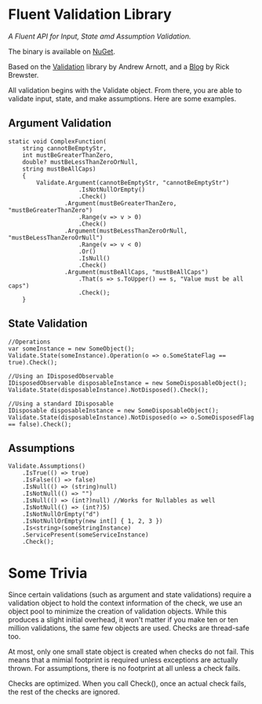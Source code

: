 Fluent Validation Library
=========================

*A Fluent API for Input, State amd Assumption Validation.*

The binary is available on [NuGet][3].

Based on the [Validation][1] library by Andrew Arnott, and a [Blog][2] by Rick Brewster.

All validation begins with the Validate object.  From there, you are able to validate input, state, and make assumptions.  Here are some examples.

Argument Validation
-------------------

    static void ComplexFunction(
        string cannotBeEmptyStr, 
        int mustBeGreaterThanZero, 
        double? mustBeLessThanZeroOrNull, 
        string mustBeAllCaps)
        {
            Validate.Argument(cannotBeEmptyStr, "cannotBeEmptyStr")
                        .IsNotNullOrEmpty()
                        .Check()
                    .Argument(mustBeGreaterThanZero, "mustBeGreaterThanZero")
                        .Range(v => v > 0)
                        .Check()
                    .Argument(mustBeLessThanZeroOrNull, "mustBeLessThanZeroOrNull")
                        .Range(v => v < 0)
                        .Or()
                        .IsNull()
                        .Check()
                    .Argument(mustBeAllCaps, "mustBeAllCaps")
                        .That(s => s.ToUpper() == s, "Value must be all caps")
                        .Check();
        }
        
State Validation
----------------

    //Operations
    var someInstance = new SomeObject();
    Validate.State(someInstance).Operation(o => o.SomeStateFlag == true).Check();

    //Using an IDisposedObservable 
    IDisposedObservable disposableInstance = new SomeDisposableObject();
    Validate.State(disposableInstance).NotDisposed().Check();
    
    //Using a standard IDisposable
    IDisposable disposableInstance = new SomeDisposableObject();
    Validate.State(disposableInstance).NotDisposed(o => o.SomeDisposedFlag == false).Check();
    
Assumptions
-----------

    Validate.Assumptions()
        .IsTrue(() => true)
        .IsFalse(() => false)
        .IsNull(() => (string)null)
        .IsNotNull(() => "")
        .IsNull(() => (int?)null) //Works for Nullables as well
        .IsNotNull(() => (int?)5)
        .IsNotNullOrEmpty("d")
        .IsNotNullOrEmpty(new int[] { 1, 2, 3 })
        .Is<string>(someStringInstance)
        .ServicePresent(someServiceInstance)
        .Check();
        
Some Trivia
===========

Since certain validations (such as argument and state validations) require a validation object to hold the context information of the check, we use an object pool to minimize the creation of validation objects.  While this produces a slight initial overhead, it won't matter if you make ten or ten million validations, the same few objects are used.  Checks are thread-safe too.

At most, only one small state object is created when checks do not fail.  This means that a mimial footprint is required unless exceptions are actually thrown.  For assumptions, there is no footprint at all unless a check fails.

Checks are optimized. When you call Check(), once an actual check fails, the rest of the checks are ignored.


[1]: https://github.com/AArnott/Validation "Validation"
[2]: http://blog.getpaint.net/2008/12/06/a-fluent-approach-to-c-parameter-validation/ "Paint.NET Blog"
[3]: https://www.nuget.org/packages/FluentValidationNA/ "NuGet - Fluent Validation Library"
